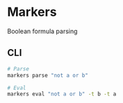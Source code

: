 # Markers

Boolean formula parsing

## CLI

```bash
# Parse
markers parse "not a or b"

# Eval
markers eval "not a or b" -t b -t a
```
